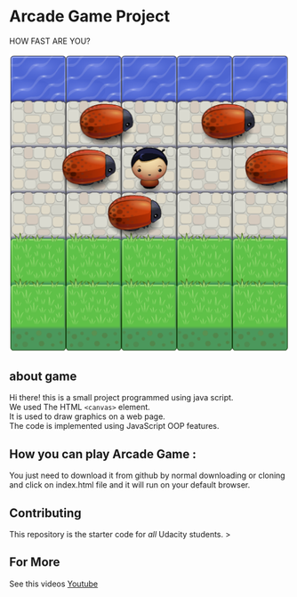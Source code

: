 # Arcade Game Project

HOW FAST ARE YOU?

![game image](gitAssets/game.png "Memory Game ")

## about game

Hi there! this is a small project programmed using java script.  
We used The HTML `<canvas>` element.  
It is used to draw graphics on a web page.  
The code is implemented using JavaScript OOP features.  


## How you can play Arcade Game :
You just need to download it from github by normal downloading or cloning  
and click on index.html file and it will run on your default browser.  


## Contributing
This repository is the starter code for _all_ Udacity students. > 

## For More 
See this videos 
<a href="https://www.youtube.com/user/Udacity">Youtube</a>


